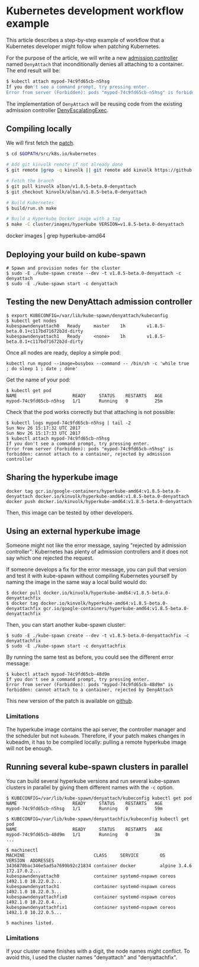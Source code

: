 # Kubernetes development workflow example

This article describes a step-by-step example of workflow that a Kubernetes developer might follow when patching Kubernetes.

For the purpose of the article, we will write a new [admission controller](https://kubernetes.io/docs/admin/admission-controllers/) named `DenyAttach` that inconditionally denies all attaching to a container. The end result will be:

```bash
$ kubectl attach mypod-74c9fd65cb-n5hsg
If you don't see a command prompt, try pressing enter.
Error from server (Forbidden): pods "mypod-74c9fd65cb-n5hsg" is forbidden: cannot attach to a container, rejected by admission controller
```

The implementation of `DenyAttach` will be reusing code from the existing admission controller [DenyEscalatingExec](https://kubernetes.io/docs/admin/admission-controllers/#denyescalatingexec).

## Compiling locally

We will first fetch the [patch](https://github.com/kinvolk/kubernetes/commit/c117bd71672b2da7c7777cddf0287b07d29b90e5).

```bash
$ cd $GOPATH/src/k8s.io/kubernetes

# Add git kinvolk remote if not already done
$ git remote |grep -q kinvolk || git remote add kinvolk https://github.com/kinvolk/kubernetes

# Fetch the branch
$ git pull kinvolk alban/v1.8.5-beta.0-denyattach
$ git checkout kinvolk/alban/v1.8.5-beta.0-denyattach

# Build Kubernetes
$ build/run.sh make

# Build a Hyperkube Docker image with a tag
$ make -C cluster/images/hyperkube VERSION=v1.8.5-beta.0-denyattach
```

docker images | grep hyperkube-amd64

## Deploying your build on kube-spawn

```
# Spawn and provision nodes for the cluster
$ sudo -E ./kube-spawn create --dev -t v1.8.5-beta.0-denyattach -c denyattach
$ sudo -E ./kube-spawn start -c denyattach
```

## Testing the new DenyAttach admission controller

```
$ export KUBECONFIG=/var/lib/kube-spawn/denyattach/kubeconfig
$ kubectl get nodes
kubespawndenyattach0   Ready     master    1h        v1.8.5-beta.0.1+c117bd71672b2d-dirty
kubespawndenyattach1   Ready     <none>    1h        v1.8.5-beta.0.1+c117bd71672b2d-dirty
```

Once all nodes are ready, deploy a simple pod:
```
kubectl run mypod --image=busybox --command -- /bin/sh -c 'while true ; do sleep 1 ; date ; done'
```

Get the name of your pod:
```
$ kubectl get pod
NAME                     READY     STATUS    RESTARTS   AGE
mypod-74c9fd65cb-n5hsg   1/1       Running   0          25m
```

Check that the pod works correctly but that attaching is not possible:
```
$ kubectl logs mypod-74c9fd65cb-n5hsg | tail -2
Sun Nov 26 15:17:32 UTC 2017
Sun Nov 26 15:17:33 UTC 2017
$ kubectl attach mypod-74c9fd65cb-n5hsg
If you don't see a command prompt, try pressing enter.
Error from server (Forbidden): pods "mypod-74c9fd65cb-n5hsg" is forbidden: cannot attach to a container, rejected by admission controller
```

## Sharing the hyperkube image

```
docker tag gcr.io/google-containers/hyperkube-amd64:v1.8.5-beta.0-denyattach docker.io/kinvolk/hyperkube-amd64:v1.8.5-beta.0-denyattach
docker push docker.io/kinvolk/hyperkube-amd64:v1.8.5-beta.0-denyattach
```

Then, this image can be tested by other developers.

## Using an external hyperkube image

Someone might not like the error message, saying "rejected by admission controller":
Kubernetes has plenty of admission controllers and it does not say which one rejected the request.

If someone develops a fix for the error message, you can pull that version and test it with kube-spawn without compiling Kubernetes yourself by naming the image in the same way a local build would do:

```
$ docker pull docker.io/kinvolk/hyperkube-amd64:v1.8.5-beta.0-denyattachfix
$ docker tag docker.io/kinvolk/hyperkube-amd64:v1.8.5-beta.0-denyattachfix gcr.io/google-containers/hyperkube-amd64:v1.8.5-beta.0-denyattachfix
```

Then, you can start another kube-spawn cluster:
```
$ sudo -E ./kube-spawn create --dev -t v1.8.5-beta.0-denyattachfix -c denyattachfix
$ sudo -E ./kube-spawn start -c denyattachfix
```

By running the same test as before, you could see the different error message:
```
$ kubectl attach mypod-74c9fd65cb-48d9m
If you don't see a command prompt, try pressing enter.
Error from server (Forbidden): pods "mypod-74c9fd65cb-48d9m" is forbidden: cannot attach to a container, rejected by DenyAttach
```

This new version of the patch is available on [github](https://github.com/kinvolk/kubernetes/commit/eb0c026372a67eb49bbf80aa619f10ee94527bac).

### Limitations

The hyperkube image contains the api server, the controller manager and the scheduler but not `kubeadm`.
Therefore, if your patch makes changes in kubeadm, it has to be compiled locally: pulling a remote hyperkube image will not be enough.

## Running several kube-spawn clusters in parallel

You can build several hyperkube versions and run several kube-spawn clusters in parallel by giving them different names with the `-c` option.

```
$ KUBECONFIG=/var/lib/kube-spawn/denyattach/kubeconfig kubectl get pod
NAME                     READY     STATUS    RESTARTS   AGE
mypod-74c9fd65cb-n5hsg   1/1       Running   0          59m

$ KUBECONFIG=/var/lib/kube-spawn/denyattachfix/kubeconfig kubectl get pod
NAME                     READY     STATUS    RESTARTS   AGE
mypod-74c9fd65cb-48d9m   1/1       Running   0          3m
...

$ machinectl
MACHINE                          CLASS     SERVICE        OS     VERSION  ADDRESSES
3436870bac346e5ad5a7699b92c21834 container docker         alpine 3.4.6    172.17.0.2...
kubespawndenyattach0             container systemd-nspawn coreos 1492.1.0 10.22.0.2...
kubespawndenyattach1             container systemd-nspawn coreos 1492.1.0 10.22.0.3...
kubespawndenyattachfix0          container systemd-nspawn coreos 1492.1.0 10.22.0.4...
kubespawndenyattachfix1          container systemd-nspawn coreos 1492.1.0 10.22.0.5...

5 machines listed.
```

### Limitations

If your cluster name finishes with a digit, the node names might conflict.
To avoid this, I used the cluster names "denyattach" and "denyattachfix".
